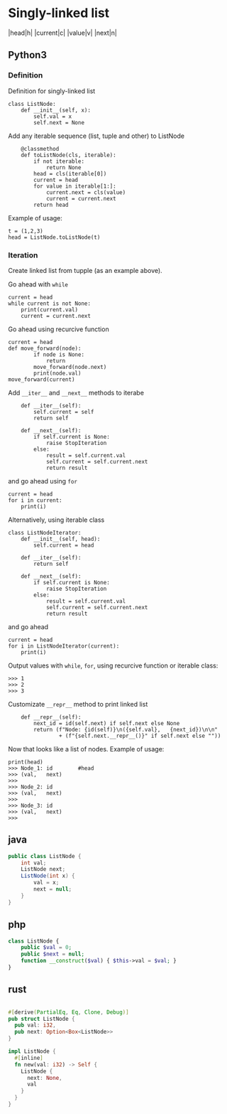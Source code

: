 # Singly-linked list
|head|h|
|current|c|
|value|v|
|next|n|


## Python3
### Definition
Definition for singly-linked list
```python3
class ListNode:
    def __init__(self, x):
        self.val = x
        self.next = None
```
Add any iterable sequence (list, tuple and other) to ListNode
```python3
    @classmethod
    def toListNode(cls, iterable):
        if not iterable:
            return None
        head = cls(iterable[0])
        current = head
        for value in iterable[1:]:
            current.next = cls(value)
            current = current.next
        return head
```
Example of usage:
```python3
t = (1,2,3)
head = ListNode.toListNode(t)
```

### Iteration
Create linked list from tupple (as an example above).

Go ahead with `while`
```python3
current = head
while current is not None:
    print(current.val)
    current = current.next
```
Go ahead using recurcive function
```python3
current = head
def move_forward(node):
        if node is None:
            return
        move_forward(node.next)
        print(node.val)
move_forward(current)
```

Add `__iter__` and `__next__` methods to iterabe
```python3
    def __iter__(self):
        self.current = self
        return self

    def __next__(self):
        if self.current is None:
            raise StopIteration
        else:
            result = self.current.val
            self.current = self.current.next
            return result
```
and go ahead using `for`
```python3
current = head
for i in current:
    print(i)
```

Alternatively, using iterable class
```python3
class ListNodeIterator:
    def __init__(self, head):
        self.current = head

    def __iter__(self):
        return self

    def __next__(self):
        if self.current is None:
            raise StopIteration
        else:
            result = self.current.val
            self.current = self.current.next
            return result
```
and go ahead
```python3
current = head
for i in ListNodeIterator(current):
    print(i)
```
Output values with `while`, `for`, using recurcive function or iterable class:
```python3
>>> 1
>>> 2
>>> 3
```

Customizate `__repr__` method to print linked list
```python3
    def __repr__(self):
        next_id = id(self.next) if self.next else None
        return (f"Node: {id(self)}\n({self.val},   {next_id})\n\n"
                + (f"{self.next.__repr__()}" if self.next else ""))
```
Now that looks like a list of nodes. Example of usage:
```
print(head)
>>> Node_1: id        #head
>>> (val,   next)
>>>
>>> Node_2: id
>>> (val,   next)
>>>
>>> Node_3: id
>>> (val,   next)
>>>
```
## java
```java
public class ListNode {
    int val;
    ListNode next;
    ListNode(int x) {
        val = x;
        next = null;
    }
}
```
## php
```php
class ListNode {
    public $val = 0;
    public $next = null;
    function __construct($val) { $this->val = $val; }
}
```
## rust
```rust

#[derive(PartialEq, Eq, Clone, Debug)]
pub struct ListNode {
  pub val: i32,
  pub next: Option<Box<ListNode>>
}

impl ListNode {
  #[inline]
  fn new(val: i32) -> Self {
    ListNode {
      next: None,
      val
    }
  }
}
```
